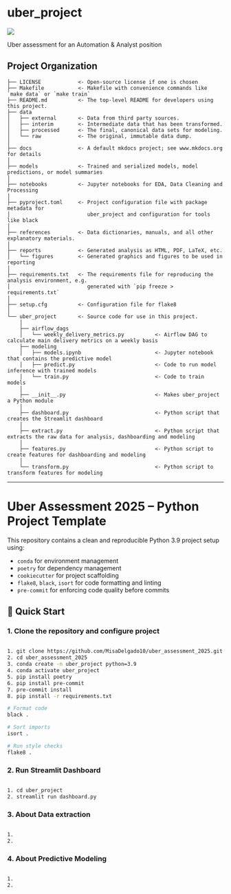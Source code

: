 # uber_project

<a target="_blank" href="https://cookiecutter-data-science.drivendata.org/">
    <img src="https://img.shields.io/badge/CCDS-Project%20template-328F97?logo=cookiecutter" />
</a>

Uber assessment for an Automation & Analyst position

## Project Organization

```
├── LICENSE            <- Open-source license if one is chosen
├── Makefile           <- Makefile with convenience commands like `make data` or `make train`
├── README.md          <- The top-level README for developers using this project.
├── data
│   ├── external       <- Data from third party sources.
│   ├── interim        <- Intermediate data that has been transformed.
│   ├── processed      <- The final, canonical data sets for modeling.
│   └── raw            <- The original, immutable data dump.
│
├── docs               <- A default mkdocs project; see www.mkdocs.org for details
│
├── models             <- Trained and serialized models, model predictions, or model summaries
│
├── notebooks          <- Jupyter notebooks for EDA, Data Cleaning and Processing
│
├── pyproject.toml     <- Project configuration file with package metadata for 
│                         uber_project and configuration for tools like black
│
├── references         <- Data dictionaries, manuals, and all other explanatory materials.
│
├── reports            <- Generated analysis as HTML, PDF, LaTeX, etc.
│   └── figures        <- Generated graphics and figures to be used in reporting
│
├── requirements.txt   <- The requirements file for reproducing the analysis environment, e.g.
│                         generated with `pip freeze > requirements.txt`
│
├── setup.cfg          <- Configuration file for flake8
│
└── uber_project       <- Source code for use in this project.
    │
    ├── airflow_dags                
    │   └── weekly_delivery_metrics.py          <- Airflow DAG to calculate main delivery metrics on a weekly basis
    ├── modeling                
    │   ├── models.ipynb                        <- Jupyter notebook that contains the predictive model    
    │   ├── predict.py                          <- Code to run model inference with trained models          
    │   └── train.py                            <- Code to train models
    │
    ├── __init__.py                             <- Makes uber_project a Python module
    │
    ├── dashboard.py                            <- Python script that creates the Streamlit dashboard
    │
    ├── extract.py                              <- Python script that extracts the raw data for analysis, dashboarding and modeling
    │
    ├── features.py                             <- Python script to create features for dashboarding and modeling
    │
    └── transform.py                            <- Python script to transform features for modeling
```

--------

# Uber Assessment 2025 – Python Project Template

This repository contains a clean and reproducible Python 3.9 project setup using:

- `conda` for environment management
- `poetry` for dependency management
- `cookiecutter` for project scaffolding
- `flake8`, `black`, `isort` for code formatting and linting
- `pre-commit` for enforcing code quality before commits

## 🚀 Quick Start

### 1. Clone the repository and configure project

```bash

1. git clone https://github.com/MisaDelgado10/uber_assessment_2025.git
2. cd uber_assessment_2025
3. conda create -n uber_project python=3.9
4. conda activate uber_project
5. pip install poetry
6. pip install pre-commit
7. pre-commit install
8. pip install -r requirements.txt 

# Format code
black .

# Sort imports
isort .

# Run style checks
flake8 .

```
### 2. Run Streamlit Dashboard

```bash

1. cd uber_project
2. streamlit run dashboard.py
```

### 3. About Data extraction

```bash

1. 
2. 
```

### 4. About Predictive Modeling

```bash

1. 
2. 
```

